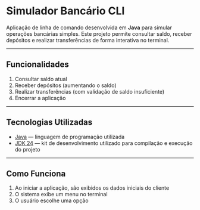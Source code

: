 # Simulador Bancário CLI

Aplicação de linha de comando desenvolvida em **Java** para simular operações bancárias simples. Este projeto permite consultar saldo, receber depósitos e realizar transferências de forma interativa no terminal.

---

## Funcionalidades

1. Consultar saldo atual  
2. Receber depósitos (aumentando o saldo)  
3. Realizar transferências (com validação de saldo insuficiente)  
4. Encerrar a aplicação
  
---

## Tecnologias Utilizadas

- [Java](https://www.oracle.com/java/) — linguagem de programação utilizada  
- [JDK 24](https://www.oracle.com/java/technologies/) — kit de desenvolvimento utilizado para compilação e execução do projeto

---

## Como Funciona

1. Ao iniciar a aplicação, são exibidos os dados iniciais do cliente
2. O sistema exibe um menu no terminal
3. O usuário escolhe uma opção
   
